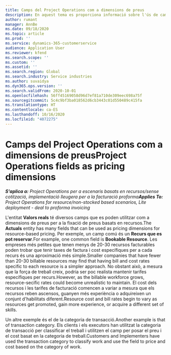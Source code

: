 ```yaml
---
title: Camps del Project Operations com a dimensions de preus
description: En aquest tema es proporciona informació sobre l'ús de camps com a dimensions de preus al Dynamics 365 Project Operations.
author: rumant
manager: AnnBe
ms.date: 09/18/2020
ms.topic: article
ms.prod: ''
ms.service: dynamics-365-customerservice
audience: Application User
ms.reviewer: kfend
ms.search.scope: ''
ms.custom: ''
ms.assetid: ''
ms.search.region: Global
ms.search.industry: Service industries
ms.author: suvaidya
ms.dyn365.ops.version: ''
ms.search.validFrom: 2020-10-01
ms.openlocfilehash: 56ff45169058d96d7ef81a710de309eec698a75f
ms.sourcegitcommit: 5c4c9bf3ba018562d6cb3443c01d550489c415fa
ms.translationtype: HT
ms.contentlocale: ca-ES
ms.lasthandoff: 10/16/2020
ms.locfileid: "4072275"
---
```

# <a name="project-operations-fields-as-pricing-dimensions"></a><span data-ttu-id="27e81-103">Camps del Project Operations com a dimensions de preus</span><span class="sxs-lookup"><span data-stu-id="27e81-103">Project Operations fields as pricing dimensions</span></span>

<span data-ttu-id="27e81-104">_**S'aplica a:** Project Operations per a escenaris basats en recursos/sense cotització, implementació lleugera per a la facturació proforma_</span><span class="sxs-lookup"><span data-stu-id="27e81-104">_**Applies To:** Project Operations for resource/non-stocked based scenarios, Lite deployment - deal to proforma invoicing_</span></span>

<span data-ttu-id="27e81-105">L'entitat **Valors reals** té diversos camps que es poden utilitzar com a dimensions de preus per a la fixació de preus basats en recursos.</span><span class="sxs-lookup"><span data-stu-id="27e81-105">The **Actuals** entity has many fields that can be used as pricing dimensions for resource-based pricing.</span></span> <span data-ttu-id="27e81-106">Per exemple, un camp comú és un **Recurs que es pot reservar**.</span><span class="sxs-lookup"><span data-stu-id="27e81-106">For example, one common field is **Bookable Resource**.</span></span> <span data-ttu-id="27e81-107">Les empreses més petites que tenen menys de 20-30 recursos facturables poden trobar que tenir taxes de factura i cost específiques per a cada recurs és una aproximació més simple.</span><span class="sxs-lookup"><span data-stu-id="27e81-107">Smaller companies that have fewer than 20-30 billable resources may find that having bill and cost rates specific to each resource is a simpler approach.</span></span> <span data-ttu-id="27e81-108">No obstant això, a mesura que la força de treball creix, podria ser poc realista mantenir tarifes específiques per recurs.</span><span class="sxs-lookup"><span data-stu-id="27e81-108">However, as the billable workforce grows, resource-secific rates could become unrealistic to maintain.</span></span> <span data-ttu-id="27e81-109">El cost dels recursos i les tarifes de facturació comencen a variar a mesura que els recursos reben ascensos, guanyen més experiència o adquireixen un conjunt d'habilitats diferent.</span><span class="sxs-lookup"><span data-stu-id="27e81-109">Resource cost and bill rates begin to vary as resources get promoted, gain more experience, or acquire a different set of skills.</span></span> 

<span data-ttu-id="27e81-110">Un altre exemple és el de la categoria de transacció.</span><span class="sxs-lookup"><span data-stu-id="27e81-110">Another example is that of transaction category.</span></span> <span data-ttu-id="27e81-111">Els clients i els executors han utilitzat la categoria de transacció per classificar el treball i utilitzen el camp per posar el preu i el cost basat en la categoria de treball.</span><span class="sxs-lookup"><span data-stu-id="27e81-111">Customers and Implementers have used the transaction category to classify work and use the field to price and cost based on the category of work.</span></span>
